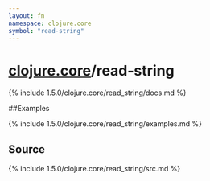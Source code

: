 ```yaml
---
layout: fn
namespace: clojure.core
symbol: "read-string"
---
```


# [clojure.core](../)/read-string

{% include 1.5.0/clojure.core/read_string/docs.md %}

##Examples

{% include 1.5.0/clojure.core/read_string/examples.md %}
## Source
{% include 1.5.0/clojure.core/read_string/src.md %}

